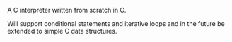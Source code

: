A C interpreter written from scratch in C.

Will support conditional statements and iterative loops and in the future be extended to simple C data structures. 
